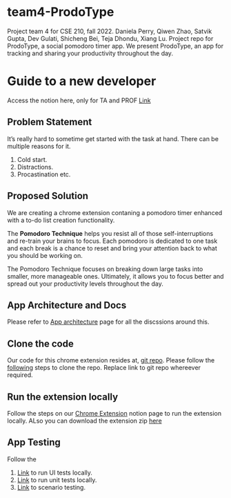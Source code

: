 # team4-ProdoType

Project team 4 for CSE 210, fall 2022.
Daniela Perry, Qiwen Zhao, Satvik Gupta, Dev Gulati, Shicheng Bei, Teja Dhondu, Xiang Lu.
Project repo for ProdoType, a social pomodoro timer app.
We present ProdoType, an app for tracking and sharing your productivity throughout the day.

# Guide to a new developer

Access the notion here, only for TA and PROF [Link](https://psychedelic-stretch-629.notion.site/2385b1e0325d468691785eb1b9d67553?v=afb23ac162ab4d0c9de01275b04d0ad8)

## Problem Statement

It’s really hard to sometime get started with the task at hand. There can be multiple reasons for it.

1. Cold start.
2. Distractions.
3. Procastination etc.

## Proposed Solution

We are creating a chrome extension contaning a pomodoro timer enhanced with a to-do list creation functionality.

The **Pomodoro Technique** helps you resist all of those self-interruptions and re-train your brains to focus. Each pomodoro is dedicated to one task and each break is a chance to reset and bring your attention back to what you should be working on.

The Pomodoro Technique focuses on breaking down large tasks into smaller, more manageable ones. Ultimately, it allows you to focus better and spread out your productivity levels throughout the day.

## App Architecture and Docs

Please refer to [App architecture](https://www.notion.so/App-Architecture-e51fd2f52e71422b9f666ee9c75e187a) page for all the discssions around this.

## Clone the code

Our code for this chrome extension resides at, [git repo](https://github.com/dpear/team4-ProdoType). Please follow the [following](https://docs.github.com/en/repositories/creating-and-managing-repositories/cloning-a-repository?tool=webui) steps to clone the repo. Replace link to git repo whereever required.

## Run the extension locally

Follow the steps on our [Chrome Extension](https://www.notion.so/Chrome-Extensions-87a79dc5d2324f51a1c316c88fcbdea8) notion page to run the extension locally. ALso you can download the extension zip [here](https://github.com/dpear/team4-ProdoType/blob/main/extension.zip)

## App Testing

Follow the

1. [Link](https://www.notion.so/Puppeteer-UI-Testing-efab366705fe44df915df7dec40442b7) to run UI tests locally.
2. [Link](https://www.notion.so/Mocha-Unit-Testing-86de8cc39d4c4eeb84547cc8d6d8e570) to run unit tests locally.
3. [Link](https://www.notion.so/Scenario-Testing-1376aa44cdea4bceae030c65e0490afb) to scenario testing.
